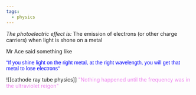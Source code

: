 ```yaml
---
tags:
  - physics
---
```


*The photoelectric effect is:* The emission of electrons (or other charge carriers) when light is shone on a metal


Mr Ace said something like
<div>
<span style="font-family:Arial; font-size:default; color:blue">


"If you shine light on the right metal, at the right wavelength, you will get that metal to lose electrons"

</span>




</div>


![[cathode ray tube physics]]
<span style="color:violet">"Nothing happened until the frequency was in the ultraviolet reigon"</span>



